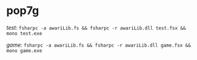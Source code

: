 # pop7g

*test:* `fsharpc -a awariLib.fs && fsharpc -r awariLib.dll test.fsx && mono test.exe`

*game:* `fsharpc -a awariLib.fs && fsharpc -r awariLib.dll game.fsx && mono game.exe`
